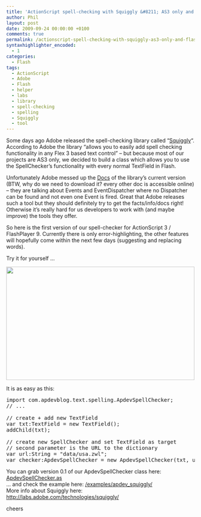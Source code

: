 ```yaml
---
title: 'ActionScript spell-checking with Squiggly &#8211; AS3 only and Flash 9 compatible'
author: Phil
layout: post
date: 2009-09-24 00:00:00 +0100
comments: true
permalink: /actionscript-spell-checking-with-squiggly-as3-only-and-flash-9-compatible/
syntaxhighlighter_encoded:
  - 1
categories:
  - Flash
tags:
  - ActionScript
  - Adobe
  - Flash
  - helper
  - labs
  - library
  - spell-checking
  - spelling
  - Squiggly
  - tool
---
```

Some days ago Adobe released the spell-checking library called &#8220;<a href="http://labs.adobe.com/technologies/squiggly/" target="_blank">Squiggly</a>&#8220;. According to Adobe the library &#8220;allows you to easily add spell checking functionality in any Flex 3 based text control&#8221; &#8211; but because most of our projects are AS3 only, we decided to build a class which allows you to use the SpellChecker&#8217;s functionality with every normal TextField in Flash.

Unfortunately Adobe messed up the <a href="http://download.macromedia.com/pub/labs/squiggly/squiggly_p1_asdoc_092109.zip" target="_blank">Docs</a> of the library&#8217;s current version (BTW, why do we need to download it? every other doc is accessible online) &#8211; they are talking about Events and EventDispatcher where no Dispatcher can be found and not even one Event is fired. Great that Adobe releases such a tool but they should definitely try to get the facts/info/docs right! Otherwise it&#8217;s really hard for us developers to work with (and maybe improve) the tools they offer.

So here is the first version of our spell-checker for ActionScript 3 / FlashPlayer 9. Currently there is only error-highlighting, the other features will hopefully come within the next few days (suggesting and replacing words).

Try it for yourself &#8230;

<!--more-->

<a href="/examples/apdev_squiggly/" target="_blank"><img class="alignnone" title="apdev Squiggly Example" src="/examples/apdev_squiggly/apdev_squiggly.gif" alt="" width="503" height="302" /></a>

It is as easy as this:

<pre class="brush: as3; title: ; notranslate" title="">import com.apdevblog.text.spelling.ApdevSpellChecker;
// ...

// create + add new TextField
var txt:TextField = new TextField();
addChild(txt);

// create new SpellChecker and set TextField as target
// second parameter is the URL to the dictionary
var url:String = "data/usa.zwl";
var checker:ApdevSpellChecker = new ApdevSpellChecker(txt, url);
</pre>

You can grab version 0.1 of our ApdevSpellChecker class here: <a href="/examples/apdev_squiggly/src/ApdevSpellChecker.as" target="_blank">ApdevSpellChecker.as</a>  
&#8230; and check the example here: <a href="/examples/apdev_squiggly/" target="_blank">/examples/apdev_squiggly/</a>  
More info about Squiggly here: <a href="http://labs.adobe.com/technologies/squiggly/" target="_blank">http://labs.adobe.com/technologies/squiggly/</a>

cheers 